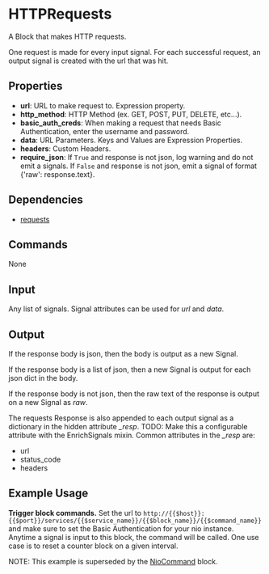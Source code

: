 HTTPRequests
===========

A Block that makes HTTP requests.

One request is made for every input signal. For each successful request, an output signal is created with the url that was hit.

Properties
--------------

-   **url**: URL to make request to. Expression property.
-   **http_method**: HTTP Method (ex. GET, POST, PUT, DELETE, etc...).
-   **basic_auth_creds**: When making a request that needs Basic Authentication, enter the username and password.
-   **data**: URL Parameters. Keys and Values are Expression Properties.
-   **headers**: Custom Headers.
-   **require_json**: If `True` and response is not json, log warning and do not emit a signals. If `False` and response is not json, emit a signal of format {'raw': response.text}.


Dependencies
----------------

-   [requests](https://pypi.python.org/pypi/requests/)

Commands
----------------
None

Input
-------
Any list of signals. Signal attributes can be used for *url* and *data*.

Output
---------

If the response body is json, then the body is output as a new Signal.

If the response body is a list of json, then a new Signal is output for each json dict in the body.

If the response body is not json, then the raw text of the response is output on a new Signal as *raw*.

The requests Response is also appended to each output signal as a dictionary in the hidden attribute *_resp*. TODO: Make this a configurable attribute with the EnrichSignals mixin. Common attributes in the *_resp* are:

-   url
-   status_code
-   headers

Example Usage
-------------
**Trigger block commands.** Set the url to `http://{{$host}}:{{$port}}/services/{{$service_name}}/{{$block_name}}/{{$command_name}}` and make sure to set the Basic Authentication for your nio instance. Anytime a signal is input to this block, the command will be called. One use case is to reset a counter block on a given interval.

NOTE: This example is superseded by the [NioCommand](https://github.com/nio-blocks/nio_command) block.
